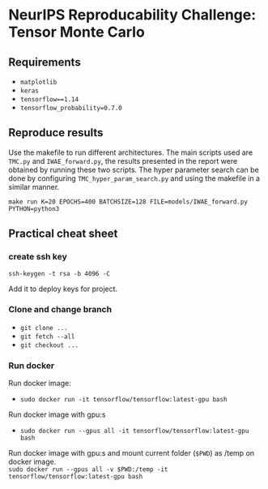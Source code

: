 # NeurIPS Reproducability Challenge: Tensor Monte Carlo

## Requirements
* ```matplotlib```
* ```keras```
* ```tensorflow==1.14```
* ```tensorflow_probability=0.7.0```


## Reproduce results
Use the makefile to run different architectures. The main scripts used are ```TMC.py``` and ```IWAE_forward.py```, the results presented in the report were obtained by running these two scripts. The hyper parameter search can be done by configuring ```TMC_hyper_param_search.py``` and using the makefile in a similar manner.

```make run K=20 EPOCHS=400 BATCHSIZE=128 FILE=models/IWAE_forward.py PYTHON=python3```

## Practical cheat sheet

### create ssh key
```ssh-keygen -t rsa -b 4096 -C```

Add it to deploy keys for project. 

### Clone and change branch
- ```git clone ...```
- ```git fetch --all```
- ```git checkout ...```

### Run docker
Run docker image:    
- ```sudo docker run -it tensorflow/tensorflow:latest-gpu bash```

Run docker image with gpu:s    
- ```sudo docker run --gpus all -it tensorflow/tensorflow:latest-gpu bash```

Run docker image with gpu:s and mount current folder (```$PWD```) as /temp on docker image.    
```sudo docker run --gpus all -v $PWD:/temp -it tensorflow/tensorflow:latest-gpu bash```
